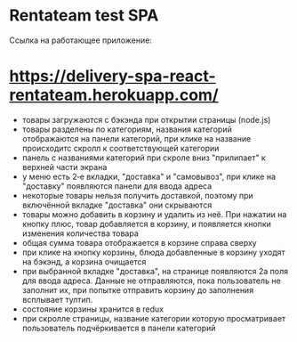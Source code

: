 # Rentateam test SPA

Ссылка на работающее приложение:
# https://delivery-spa-react-rentateam.herokuapp.com/

- товары загружаются с бэкэнда при открытии страницы (node.js)
- товары разделены по категориям, названия категорий отображаются на панели категорий, при клике на название происходитс скролл к соответствующей категории
- панель с названиями категорий при скроле вниз "прилипает" к верхней части экрана
- у меню есть 2‑е вкладки, "доставка" и "самовывоз", при клике на "доставку" появляются панели для ввода адреса
- некоторые товары нельзя получить доставкой, поэтому при включённой вкладке "доставка" они скрываются
- товары можно добавить в корзину и удалить из неё. При нажатии на кнопку плюс, товар добавляется в корзину, и появляется кнопки изменения количества товара
- общая сумма товара отображается в корзине справа сверху
- при клике на кнопку корзины, блюда добавленные в корзину уходят на бэкэнд, а корзина очищается
- при выбранной вкладке "доставка", на странице появляются 2а поля для ввода адреса. Данные не отправляются, пока пользователь не заполнит их, при попытке отправить корзину до заполнения всплывает тултип.
- состояние корзины хранится в redux
- при скролле страницы, название категории которую просматривает пользователь подчёркивается в панели категорий
